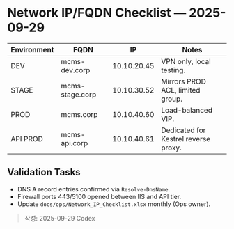 # Network IP/FQDN Checklist — 2025-09-29

| Environment | FQDN | IP | Notes |
| --- | --- | --- | --- |
| DEV | mcms-dev.corp | 10.10.20.45 | VPN only, local testing. |
| STAGE | mcms-stage.corp | 10.10.30.52 | Mirrors PROD ACL, limited group. |
| PROD | mcms.corp | 10.10.40.60 | Load-balanced VIP. |
| API PROD | mcms-api.corp | 10.10.40.61 | Dedicated for Kestrel reverse proxy. |

## Validation Tasks
- DNS A record entries confirmed via `Resolve-DnsName`.
- Firewall ports 443/5100 opened between IIS and API tier.
- Update `docs/ops/Network_IP_Checklist.xlsx` monthly (Ops owner).

> 작성: 2025-09-29 Codex
